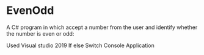 # EvenOdd
A C# program in which accept a number from the user and identify whether the number is even or odd:

Used 
Visual studio 2019
If else
Switch
Console Application
